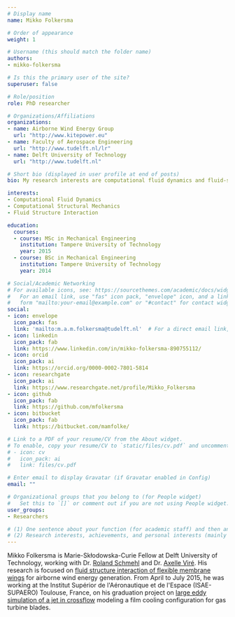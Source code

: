 ```yaml
---
# Display name
name: Mikko Folkersma

# Order of appearance
weight: 1

# Username (this should match the folder name)
authors:
- mikko-folkersma

# Is this the primary user of the site?
superuser: false

# Role/position
role: PhD researcher

# Organizations/Affiliations
organizations:
- name: Airborne Wind Energy Group
  url: "http://www.kitepower.eu"
- name: Faculty of Aerospace Engineering
  url: "http://www.tudelft.nl/lr"
- name: Delft University of Technology
  url: "http://www.tudelft.nl"

# Short bio (displayed in user profile at end of posts)
bio: My research interests are computational fluid dynamics and fluid-structure interaction.

interests:
- Computational Fluid Dynamics
- Computational Structural Mechanics
- Fluid Structure Interaction

education:
  courses:
  - course: MSc in Mechanical Engineering
    institution: Tampere University of Technology
    year: 2015
  - course: BSc in Mechanical Engineering
    institution: Tampere University of Technology
    year: 2014

# Social/Academic Networking
# For available icons, see: https://sourcethemes.com/academic/docs/widgets/#icons
#   For an email link, use "fas" icon pack, "envelope" icon, and a link in the
#   form "mailto:your-email@example.com" or "#contact" for contact widget.
social:
- icon: envelope
  icon_pack: fas
  link: 'mailto:m.a.m.folkersma@tudelft.nl'  # For a direct email link, use "mailto:test@example.org".
- icon: linkedin
  icon_pack: fab
  link: https://www.linkedin.com/in/mikko-folkersma-890755112/
- icon: orcid
  icon_pack: ai
  link: https://orcid.org/0000-0002-7801-5814
- icon: researchgate
  icon_pack: ai
  link: https://www.researchgate.net/profile/Mikko_Folkersma
- icon: github
  icon_pack: fab
  link: https://github.com/mfolkersma
- icon: bitbucket
  icon_pack: fab
  link: https://bitbucket.com/mamfolke/

# Link to a PDF of your resume/CV from the About widget.
# To enable, copy your resume/CV to `static/files/cv.pdf` and uncomment the lines below.  
# - icon: cv
#   icon_pack: ai
#   link: files/cv.pdf

# Enter email to display Gravatar (if Gravatar enabled in Config)
email: ""

# Organizational groups that you belong to (for People widget)
#   Set this to `[]` or comment out if you are not using People widget.  
user_groups:
- Researchers

# (1) One sentence about your function (for academic staff) and then another sentence about your role(s) within the training network
# (2) Research interests, achievements, and personal interests (mainly for researchers)
---
```


Mikko Folkersma is Marie-Skłodowska-Curie Fellow at Delft University of Technology, working with Dr. [Roland Schmehl](/authors/roland-schmehl/) and Dr. [Axelle Viré](/authors/axelle-vire/). His research is focused on [fluid structure interaction of flexible membrane wings](/project/esr01/) for airborne wind energy generation. From April to July 2015, he was working at the Institut Supérior de l'Aéronautique et de l'Espace (ISAE-SUPAERO) Toulouse, France, on his graduation project on [large eddy simulation of a jet in crossflow](doi.org/10.1007/978-3-319-63212-4_10) modeling a film cooling configuration for gas turbine blades.
